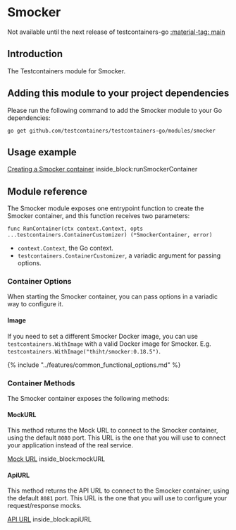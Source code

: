 # Smocker

Not available until the next release of testcontainers-go <a href="https://github.com/testcontainers/testcontainers-go"><span class="tc-version">:material-tag: main</span></a>

## Introduction

The Testcontainers module for Smocker.

## Adding this module to your project dependencies

Please run the following command to add the Smocker module to your Go dependencies:

```
go get github.com/testcontainers/testcontainers-go/modules/smocker
```

## Usage example

<!--codeinclude-->
[Creating a Smocker container](../../modules/smocker/examples_test.go) inside_block:runSmockerContainer
<!--/codeinclude-->

## Module reference

The Smocker module exposes one entrypoint function to create the Smocker container, and this function receives two parameters:

```golang
func RunContainer(ctx context.Context, opts ...testcontainers.ContainerCustomizer) (*SmockerContainer, error)
```

- `context.Context`, the Go context.
- `testcontainers.ContainerCustomizer`, a variadic argument for passing options.

### Container Options

When starting the Smocker container, you can pass options in a variadic way to configure it.

#### Image

If you need to set a different Smocker Docker image, you can use `testcontainers.WithImage` with a valid Docker image
for Smocker. E.g. `testcontainers.WithImage("thiht/smocker:0.18.5")`.

{% include "../features/common_functional_options.md" %}

### Container Methods

The Smocker container exposes the following methods:

#### MockURL

This method returns the Mock URL to connect to the Smocker container, using the default `8080` port.
This URL is the one that you will use to connect your application instead of the real service.

<!--codeinclude-->
[Mock URL](../../modules/smocker/smocker_test.go) inside_block:mockURL
<!--/codeinclude-->

#### ApiURL

This method returns the API URL to connect to the Smocker container, using the default `8081` port.
This URL is the one that you will use to configure your request/response mocks.

<!--codeinclude-->
[API URL](../../modules/smocker/smocker_test.go) inside_block:apiURL
<!--/codeinclude-->

